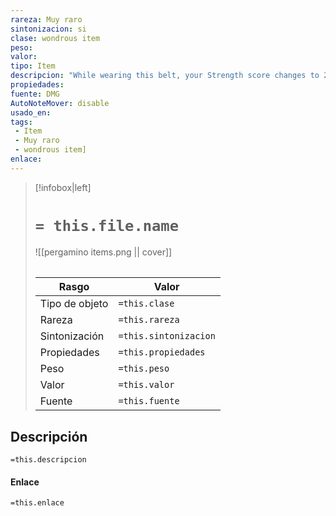 ```yaml
---
rareza: Muy raro
sintonizacion: si
clase: wondrous item
peso: 
valor: 
tipo: Item
descripcion: "While wearing this belt, your Strength score changes to 23. The item has no effect on you if your Strength without the belt is equal to or greater than the belt&#x27;s score."
propiedades: 
fuente: DMG
AutoNoteMover: disable
usado_en:  
tags: 
 - Item
 - Muy raro
 - wondrous item]
enlace: 
---
```


> [!infobox|left]
>  # `= this.file.name`
> ![[pergamino items.png || cover]]
> ######   
> |Rasgo | Valor |
> | --- | --- |
> | Tipo de objeto| `=this.clase`|
>  | Rareza| `=this.rareza`|
> | Sintonización | `=this.sintonizacion` |
> | Propiedades | `=this.propiedades` |
>  | Peso | `=this.peso` |
> | Valor | `=this.valor` |
> | Fuente | `=this.fuente` |


## Descripción
`=this.descripcion`

#### Enlace
`=this.enlace`